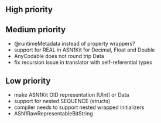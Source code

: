 High priority
-------------


Medium priority
---------------

- @runtimeMetadata instead of property wrappers?
- support for REAL in ASN1Kit for Decimal, Float and Double
- AnyCodable does not round trip Data
- fix recursion issue in translator with self-referential types

Low priority
------------

- make ASN1Kit OID representation [UInt] or Data
- support for nested SEQUENCE (structs)
- compiler needs to support nested wrapped initializers
- ASN1RawRepresentableBitString<BInt>
